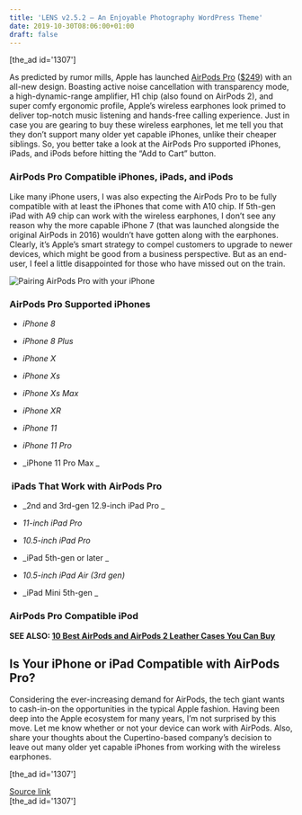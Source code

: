 ```yaml
---
title: 'LENS v2.5.2 – An Enjoyable Photography WordPress Theme'
date: 2019-10-30T08:06:00+01:00
draft: false
---
```


\[the\_ad id='1307'\]  
  

  

As predicted by rumor mills, Apple has launched [AirPods Pro](https://beebom.com/airpods-pro-announced-price-features-availability/) ([$249](https://geni.us/3A4ubw)) with an all-new design. Boasting active noise cancellation with transparency mode, a high-dynamic-range amplifier, H1 chip (also found on AirPods 2), and super comfy ergonomic profile, Apple’s wireless earphones look primed to deliver top-notch music listening and hands-free calling experience. Just in case you are gearing to buy these wireless earphones, let me tell you that they don’t support many older yet capable iPhones, unlike their cheaper siblings. So, you better take a look at the AirPods Pro supported iPhones, iPads, and iPods before hitting the “Add to Cart” button.  

### AirPods Pro Compatible iPhones, iPads, and iPods

  

Like many iPhone users, I was also expecting the AirPods Pro to be fully compatible with at least the iPhones that come with A10 chip. If 5th-gen iPad with A9 chip can work with the wireless earphones, I don’t see any reason why the more capable iPhone 7 (that was launched alongside the original AirPods in 2016) wouldn’t have gotten along with the earphones. Clearly, it’s Apple’s smart strategy to compel customers to upgrade to newer devices, which might be good from a business perspective. But as an end-user, I feel a little disappointed for those who have missed out on the train.  

![Pairing AirPods Pro with your iPhone](https://beebom.com/wp-content/uploads/2019/10/Pairing-AirPods-Pro-with-your-iPhone.jpg)

### AirPods Pro Supported iPhones

  

*   _iPhone 8_
  
*   _iPhone 8 Plus_
  
*   _iPhone X_
  
*   _iPhone Xs_
  
*   _iPhone Xs Max_
  
*   _iPhone XR_
  
*   _iPhone 11_
  
*   _iPhone 11 Pro_
  
*   _iPhone 11 Pro Max _
  

###  iPads That Work with AirPods Pro

  

*   _2nd and 3rd-gen 12.9-inch iPad Pro _
  
*   _11-inch iPad Pro_
  
*   _10.5-inch iPad Pro_
  
*   _iPad 5th-gen or later _
  
*   _10.5-inch iPad Air (3rd gen)_
  
*   _iPad Mini 5th-gen _
  

### AirPods Pro Compatible iPod

  

**SEE ALSO: [10 Best AirPods and AirPods 2 Leather Cases You Can Buy](https://beebom.com/best-airpods-2-leather-cases/)**  

Is Your iPhone or iPad Compatible with AirPods Pro?
---------------------------------------------------

  

Considering the ever-increasing demand for AirPods, the tech giant wants to cash-in-on the opportunities in the typical Apple fashion. Having been deep into the Apple ecosystem for many years, I’m not surprised by this move. Let me know whether or not your device can work with AirPods. Also, share your thoughts about the Cupertino-based company’s decision to leave out many older yet capable iPhones from working with the wireless earphones.  

  
\[the\_ad id='1307'\]  
  
[Source link](https://beebom.com/list-all-airpods-pro-supported-iphones-ipads-ipods/)  
\[the\_ad id='1307'\]